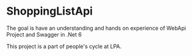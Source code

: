 # ShoppingListApi

The goal is have an understanding and hands on experience of WebApi Project and Swagger in .Net 6

This project is a part of people's cycle at LPA.

